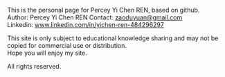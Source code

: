 This is the personal page for Percey Yi Chen REN, based on github.  
Author: Percey Yi Chen REN
Contact: zaoduyuan@gmail.com  
Linkedin: www.linkedin.com/in/yichen-ren-484296297  

This site is only subject to educational knowledge sharing and may not be copied for commercial use or distribution.  
Hope you will enjoy my site.

All rights reserved.
